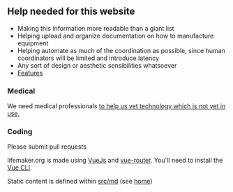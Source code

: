## Help needed for this website

- Making this information more readable than a giant list
- Helping upload and organize documentation on how to manufacture equipment
- Helping automate as much of the coordination as possible, since human coordinators will be limited and introduce latency
- Any sort of design or aesthetic sensibilities whatsoever
- [Features](./#features)

### Medical

We need medical professionals [to help us vet technology which is not yet in use.](equipment/unvetted.md)

### Coding

Please submit pull requests

lifemaker.org is made using [VueJs](https://vuejs.org/) and [vue-router](https://router.vuejs.org/). You'll need to install the [Vue CLI](https://cli.vuejs.org/guide/installation.html).

Static content is defined within [src/md](./src/md) (see [home](./src/md/home.md))
